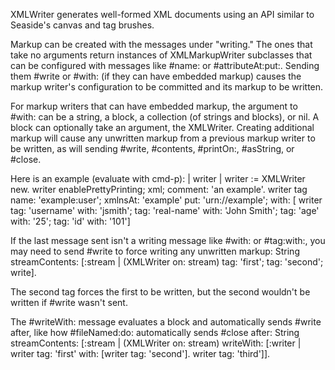 XMLWriter generates well-formed XML documents using an API similar to Seaside's canvas and tag brushes.

Markup can be created with the messages under "writing." The ones that take no arguments return instances of XMLMarkupWriter subclasses that can be configured with messages like #name: or #attributeAt:put:. Sending them #write or #with: (if they can have embedded markup) causes the markup writer's configuration to be committed and its markup to be written.

For markup writers that can have embedded markup, the argument to #with: can be a string, a block, a collection (of strings and blocks), or nil. A block can optionally take an argument, the XMLWriter. Creating additional markup will cause any unwritten markup from a previous markup writer to be written, as will sending #write, #contents, #printOn:, #asString, or #close.

Here is an example (evaluate with cmd-p):
	| writer |
	writer := XMLWriter new.
	writer
		enablePrettyPrinting;
		xml;
		comment: 'an example'.
	writer tag
		name: 'example:user';
		xmlnsAt: 'example' put: 'urn://example';
		with: [
			writer
				tag: 'username' with: 'jsmith';
				tag: 'real-name' with: 'John Smith';
				tag: 'age' with: '25';
				tag: 'id' with: '101']

If the last message sent isn't a writing message like #with: or #tag:with:, you may need to send #write to force writing any unwritten markup:
	String streamContents: [:stream |
		(XMLWriter on: stream)
			tag: 'first';
			tag: 'second';
			write].

The second tag forces the first to be written, but the second wouldn't be written if #write wasn't sent.

The #writeWith: message evaluates a block and automatically sends #write after, like how #fileNamed:do: automatically sends #close after:
	String streamContents: [:stream |
		(XMLWriter  on: stream)
			writeWith: [:writer |
				writer
					tag: 'first'
					with: [writer tag: 'second'].
				writer tag: 'third']].